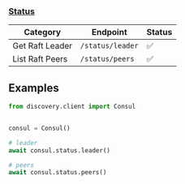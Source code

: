 ### [Status](https://developer.hashicorp.com/consul/api-docs/status)

Category | Endpoint         | Status
-------- |------------------| ------
Get Raft Leader | `/status/leader` | ✅
List Raft Peers | `/status/peers`  | ✅

## Examples

```python
from discovery.client import Consul


consul = Consul()

# leader
await consul.status.leader()

# peers
await consul.status.peers()
```
